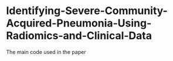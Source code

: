 # Identifying-Severe-Community-Acquired-Pneumonia-Using-Radiomics-and-Clinical-Data
The main code used in the paper

